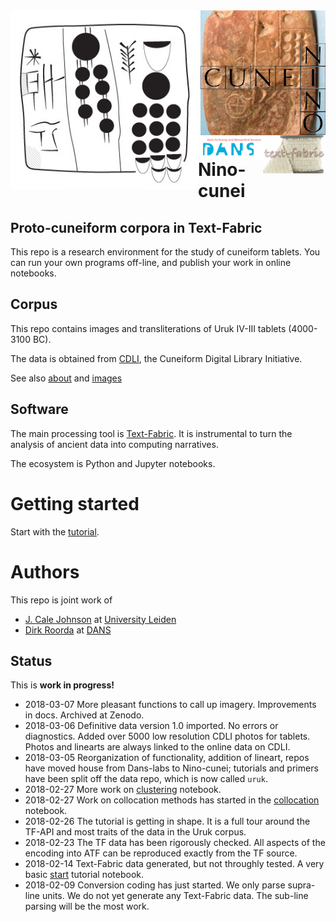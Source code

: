 <div>
<img src="docs/images/logo.png" align="left" width="300"/>
<img src="docs/images/ninologo.png" align="right" width="200"/>
<img src="docs/images/tf.png" align="right" width="100"/>
<img src="docs/images/dans.png" align="right" width="100"/>
</div>

Nino-cunei
==========

Proto-cuneiform corpora in Text-Fabric
--------------------------------------

This repo is a research environment for the study of cuneiform tablets. You can
run your own programs off-line, and publish your work in online notebooks.

Corpus
------

This repo contains images and transliterations of Uruk IV-III tablets (4000-3100
BC).

The data is obtained from [CDLI](https://cdli.ucla.edu), the Cuneiform Digital
Library Initiative.

See also [about](docs/about.md) and [images](docs/images.md)

Software
--------

The main processing tool is [Text-Fabric](docs/textfabric.md). It is instrumental to
turn the analysis of ancient data into computing narratives.

The ecosystem is Python and Jupyter notebooks.

Getting started
===============

Start with the
[tutorial](http://nbviewer.jupyter.org/github/Nino-cunei/tutorials/blob/master/start.ipynb).

Authors
=======

This repo is joint work of

*   [J. Cale Johnson](https://www.universiteitleiden.nl/en/staffmembers/cale-johnson#tab-1)
    at
    [University Leiden](https://www.universiteitleiden.nl/en/humanities/institute-for-area-studies/assyriology)
*   [Dirk Roorda](https://www.linkedin.com/in/dirkroorda/) at
    [DANS](https://www.dans.knaw.nl)

Status
------

This is **work in progress!**

*   2018-03-07 More pleasant functions to call up imagery. Improvements in docs.
    Archived at Zenodo.
*   2018-03-06 Definitive data version 1.0 imported. No errors or diagnostics.
    Added over 5000 low resolution CDLI photos for tablets. Photos and linearts
    are always linked to the online data on CDLI.
*   2018-03-05 Reorganization of functionality, addition of lineart, repos have
    moved house from Dans-labs to Nino-cunei; tutorials and primers have been
    split off the data repo, which is now called `uruk`.
*   2018-02-27 More work on
    [clustering](https://github.com/Nino-cunei/tutorials/blob/master/clustering.ipynb)
    notebook.
*   2018-02-27 Work on collocation methods has started in the
    [collocation](https://github.com/Nino-cunei/tutorials/blob/master/collocation.ipynb)
    notebook.
*   2018-02-26 The tutorial is getting in shape. It is a full tour around the
    TF-API and most traits of the data in the Uruk corpus.
*   2018-02-23 The TF data has been rigorously checked. All aspects of the
    encoding into ATF can be reproduced exactly from the TF source.
*   2018-02-14 Text-Fabric data generated, but not throughly tested. A very basic
    [start](https://github.com/Nino-cunei/tutorials/blob/master/start.ipynb)
    tutorial notebook.
*   2018-02-09 Conversion coding has just started. We only parse supra-line units.
    We do not yet generate any Text-Fabric data. The sub-line parsing will be the
    most work.

